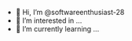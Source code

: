 - 👋 Hi, I’m @softwareenthusiast-28
- 👀 I’m interested in ...
- 🌱 I’m currently learning ...



<!---
softwareenthusiast-28/softwareenthusiast-28 is a ✨ special ✨ repository because its `README.md` (this file) appears on your GitHub profile.
You can click the Preview link to take a look at your changes.
--->
